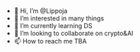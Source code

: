 - 👋 Hi, I’m @Lippoja
- 👀 I’m interested in many things
- 🌱 I’m currently learning DS
- 💞️ I’m looking to collaborate on crypto&AI
- 📫 How to reach me TBA

<!---
Lippoja/Lippoja is a ✨ special ✨ repository because its `README.md` (this file) appears on your GitHub profile.
You can click the Preview link to take a look at your changes.
--->
